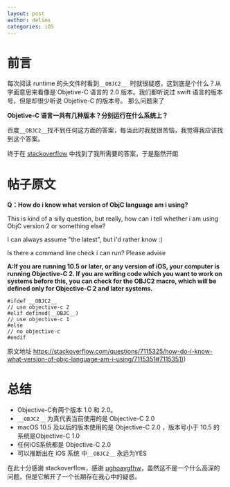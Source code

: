 ```yaml
---
layout: post
author: delims
categories: iOS
---
```


# 前言
 每次阅读 runtime 的头文件时看到`__OBJC2__ `时就很疑惑，这到底是个什么？从字面意思来看像是 Objetive-C 语言的 2.0 版本。我们都听说过 swift 语言的版本号，但是却很少听说 Objetive-C 的版本号。
那么问题来了
 
**Objetive-C 语言一共有几种版本？分别运行在什么系统上？**

百度`__OBJC2__`找不到任何这方面的答案，每当此时我就很苦恼，我觉得我应该找到这个答案。


终于在 [stackoverflow](https://stackoverflow.com/questions/7115325/how-do-i-know-what-version-of-objc-language-am-i-using/7115351#7115351) 中找到了我所需要的答案，于是豁然开朗

# 帖子原文
**Q：How do i know what version of ObjC language am i using?**

This is kind of a silly question, but really, how can i tell whether i am using ObjC version 2 or something else?

I can always assume "the latest", but i'd rather know :)

Is there a command line check i can run? Please advise

**A:If you are running 10.5 or later, or any version of iOS, your computer is running Objective-C 2. If you are writing code which you want to work on systems before this, you can check for the __OBJC2__ macro, which will be defined only for Objective-C 2 and later systems.**

```
#ifdef __OBJC2__
// use objective-c 2
#elif defined(__OBJC__)
// use objective-c 1
#else
// no objective-c
#endif
```

原文地址 [https://stackoverflow.com/questions/7115325/how-do-i-know-what-version-of-objc-language-am-i-using/7115351#7115351)](https://stackoverflow.com/questions/7115325/how-do-i-know-what-version-of-objc-language-am-i-using/7115351#7115351))

# 总结

- Objective-C有两个版本 1.0 和 2.0。
- `__OBJC2__` 为真代表当前使用的是 Objective-C 2.0
- macOS 10.5 及以后的版本使用的是 Objective-C 2.0 ，版本号小于 10.5 的系统是Objective-C 1.0
- 任何iOS系统都是 Objective-C 2.0
- 可以推断出在 iOS 系统 中`__OBJC2__` 永远为YES



在此十分感谢 stackoverflow，感谢 [ughoavgfhw](https://stackoverflow.com/users/458390/ughoavgfhw)，虽然这不是一个什么高深的问题，但是它解开了一个长期存在我心中的疑惑。

